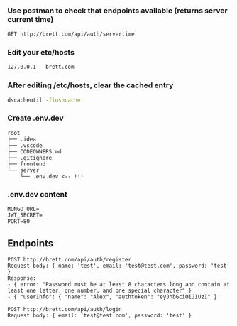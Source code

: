 ### Use postman to check that endpoints available (returns server current time)

```sh
GET http://brett.com/api/auth/servertime
```

### Edit your etc/hosts

```sh
127.0.0.1   brett.com
```

### After editing /etc/hosts, clear the cached entry

```sh
dscacheutil -flushcache
```

### Create .env.dev

```
root
├── .idea
├── .vscode
├── CODEOWNERS.md
├── .gitignore
├── frontend
└── server
    └── .env.dev <-- !!!
```

### .env.dev content

```
MONGO_URL=
JWT_SECRET=
PORT=80
```

## Endpoints

```
POST http://brett.com/api/auth/register
Request body: { name: 'test', email: 'test@test.com', password: 'test' }
Response:
- { error: "Password must be at least 8 characters long and contain at least one letter, one number, and one special character" }
- { "userInfo": { "name": "Alex", "authtoken": "eyJhbGciOiJIUzI" }

```

```
POST http://brett.com/api/auth/login
Request body: { email: 'test@test.com', password: 'test' }
```
